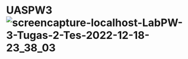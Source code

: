 # UASPW3![screencapture-localhost-LabPW-3-Tugas-2-Tes-2022-12-18-23_38_03](https://user-images.githubusercontent.com/114480230/208309438-f55310a1-2bb3-4912-aa99-3aa3c0347676.png)
